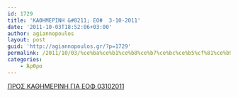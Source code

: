 ```yaml
---
id: 1729
title: 'ΚΑΘΗΜΕΡΙΝΗ &#8211; ΕΟΦ  3-10-2011'
date: '2011-10-03T18:52:06+03:00'
author: agiannopoulos
layout: post
guid: 'http://agiannopoulos.gr/?p=1729'
permalink: /2011/10/03/%ce%ba%ce%b1%ce%b8%ce%b7%ce%bc%ce%b5%cf%81%ce%b9%ce%bd%ce%b7-%ce%b5%ce%bf%cf%86-3-10-2011/
categories:
    - Άρθρα
---
```


[ΠΡΟΣ ΚΑΘΗΜΕΡΙΝΗ ΓΙΑ ΕΟΦ 03102011](/wp-content/uploads/2012/04/cf80cf81cebfcf83-cebaceb1ceb8ceb7cebcceb5cf81ceb9cebdceb7-ceb3ceb9ceb1-ceb5cebfcf86-03102011.doc)